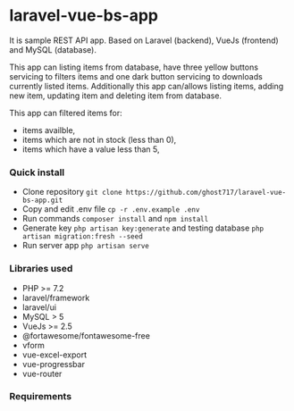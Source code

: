 # laravel-vue-bs-app

It is sample REST API app. Based on Laravel (backend), VueJs (frontend) and MySQL (database).

This app can listing items from database, have three yellow buttons servicing to filters items and one dark button servicing to downloads currently listed items. Additionally this app can/allows listing items, adding new item, updating item and deleting item from database.

This app can filtered items for:
- items availble,
- items which are not in stock (less than 0),
- items which have a value less than 5,


### Quick install

- Clone repository `git clone https://github.com/ghost717/laravel-vue-bs-app.git`
- Copy and edit .env file `cp -r .env.example .env`
- Run commands `composer install` and `npm install`
- Generate key `php artisan key:generate` and testing database `php artisan migration:fresh --seed`
- Run server app `php artisan serve`


### Libraries used

- PHP >= 7.2
- laravel/framework
- laravel/ui
- MySQL > 5
- VueJs >= 2.5
- @fortawesome/fontawesome-free
- vform
- vue-excel-export
- vue-progressbar
- vue-router

### Requirements

